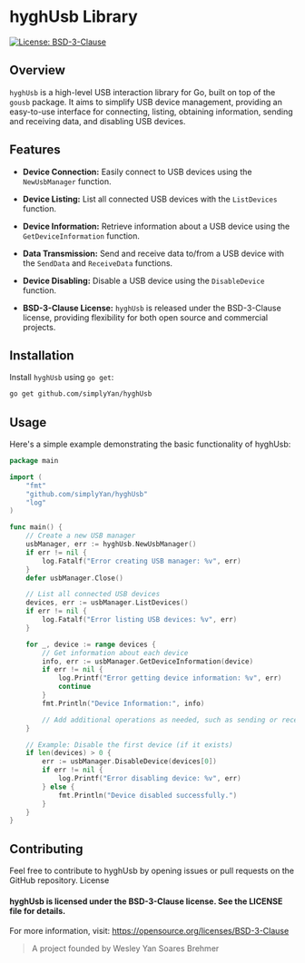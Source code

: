 # hyghUsb Library

[![License: BSD-3-Clause](https://img.shields.io/badge/license-BSD--3--Clause-blue.svg)](https://opensource.org/licenses/BSD-3-Clause)

## Overview

`hyghUsb` is a high-level USB interaction library for Go, built on top of the `gousb` package. It aims to simplify USB device management, providing an easy-to-use interface for connecting, listing, obtaining information, sending and receiving data, and disabling USB devices.

## Features

- **Device Connection:** Easily connect to USB devices using the `NewUsbManager` function.

- **Device Listing:** List all connected USB devices with the `ListDevices` function.

- **Device Information:** Retrieve information about a USB device using the `GetDeviceInformation` function.

- **Data Transmission:** Send and receive data to/from a USB device with the `SendData` and `ReceiveData` functions.

- **Device Disabling:** Disable a USB device using the `DisableDevice` function.

- **BSD-3-Clause License:** `hyghUsb` is released under the BSD-3-Clause license, providing flexibility for both open source and commercial projects.

## Installation

Install `hyghUsb` using `go get`:

```bash
go get github.com/simplyYan/hyghUsb
```
## Usage

Here's a simple example demonstrating the basic functionality of hyghUsb:
```go
package main

import (
    "fmt"
    "github.com/simplyYan/hyghUsb"
    "log"
)

func main() {
    // Create a new USB manager
    usbManager, err := hyghUsb.NewUsbManager()
    if err != nil {
        log.Fatalf("Error creating USB manager: %v", err)
    }
    defer usbManager.Close()

    // List all connected USB devices
    devices, err := usbManager.ListDevices()
    if err != nil {
        log.Fatalf("Error listing USB devices: %v", err)
    }

    for _, device := range devices {
        // Get information about each device
        info, err := usbManager.GetDeviceInformation(device)
        if err != nil {
            log.Printf("Error getting device information: %v", err)
            continue
        }
        fmt.Println("Device Information:", info)

        // Add additional operations as needed, such as sending or receiving data.
    }

    // Example: Disable the first device (if it exists)
    if len(devices) > 0 {
        err := usbManager.DisableDevice(devices[0])
        if err != nil {
            log.Printf("Error disabling device: %v", err)
        } else {
            fmt.Println("Device disabled successfully.")
        }
    }
}

```
## Contributing
Feel free to contribute to hyghUsb by opening issues or pull requests on the GitHub repository.
License

#### hyghUsb is licensed under the BSD-3-Clause license. See the LICENSE file for details.

For more information, visit: https://opensource.org/licenses/BSD-3-Clause

> A project founded by Wesley Yan Soares Brehmer
